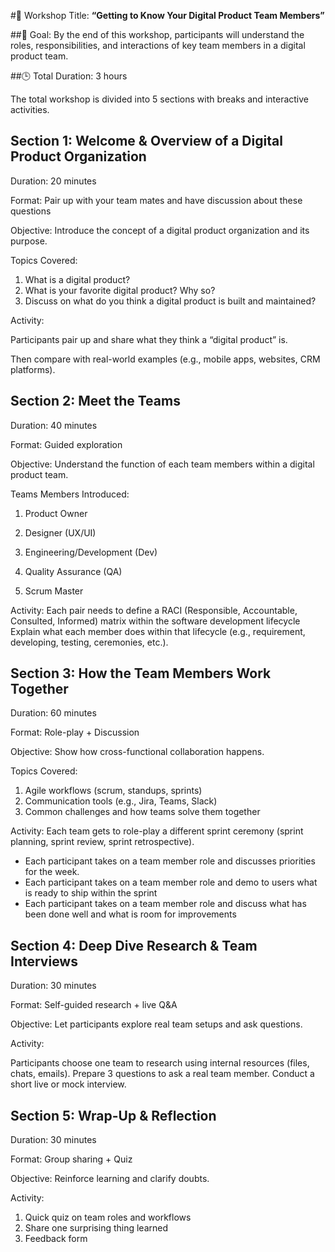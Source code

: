 #🧭 Workshop Title: **“Getting to Know Your Digital Product Team Members”**


##🎯 Goal:
By the end of this workshop, participants will understand the roles, responsibilities, and interactions of key team members in a digital product team.


##🕒 Total Duration: 3 hours

The total workshop is divided into 5 sections with breaks and interactive activities.


## Section 1: **Welcome & Overview of a Digital Product Organization**

Duration: 20 minutes

Format: Pair up with your team mates and have discussion about these questions

Objective: Introduce the concept of a digital product organization and its purpose.

Topics Covered:

1. What is a digital product?
2. What is your favorite digital product? Why so? 
3. Discuss on what do you think a digital product is built and maintained?
   
Activity:

Participants pair up and share what they think a “digital product” is. 

Then compare with real-world examples (e.g., mobile apps, websites, CRM platforms).


## Section 2: **Meet the Teams**

Duration: 40 minutes

Format: Guided exploration 

Objective: Understand the function of each team members within a digital product team.


Teams Members Introduced:

1. Product Owner 

2. Designer (UX/UI) 

3. Engineering/Development (Dev)

4. Quality Assurance (QA)

5. Scrum Master

Activity:
Each pair needs to define a RACI (Responsible, Accountable, Consulted, Informed) matrix within the software development lifecycle
Explain what each member does within that lifecycle (e.g., requirement, developing, testing, ceremonies, etc.).

## Section 3: **How the Team Members Work Together**

Duration: 60 minutes

Format: Role-play + Discussion

Objective: Show how cross-functional collaboration happens.

Topics Covered:

1. Agile workflows (scrum, standups, sprints)
2. Communication tools (e.g., Jira, Teams, Slack)
3. Common challenges and how teams solve them together

Activity:
Each team gets to role-play a different sprint ceremony (sprint planning, sprint review, sprint retrospective). 
- Each participant takes on a team member role and discusses priorities for the week.
- Each participant takes on a team member role and demo to users what is ready to ship within the sprint
- Each participant takes on a team member role and discuss what has been done well and what is room for improvements

## Section 4: **Deep Dive Research & Team Interviews**

Duration: 30 minutes

Format: Self-guided research + live Q&A

Objective: Let participants explore real team setups and ask questions.

Activity:

Participants choose one team to research using internal resources (files, chats, emails).
Prepare 3 questions to ask a real team member.
Conduct a short live or mock interview.

## Section 5: **Wrap-Up & Reflection**

Duration: 30 minutes

Format: Group sharing + Quiz

Objective: Reinforce learning and clarify doubts.


Activity:

1. Quick quiz on team roles and workflows
2. Share one surprising thing learned
3. Feedback form
